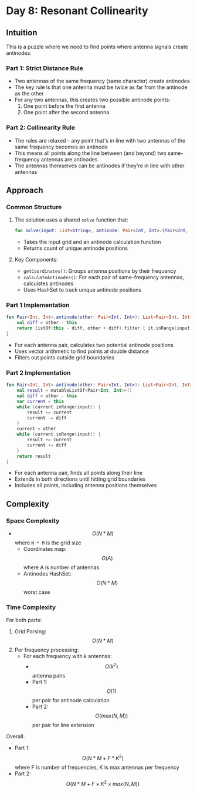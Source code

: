 # Day 8: Resonant Collinearity

## Intuition
This is a puzzle where we need to find points where antenna signals create antinodes:

### Part 1: Strict Distance Rule
- Two antennas of the same frequency (same character) create antinodes
- The key rule is that one antenna must be twice as far from the antinode as the other
- For any two antennas, this creates two possible antinode points:
    1. One point before the first antenna
    2. One point after the second antenna

### Part 2: Collinearity Rule
- The rules are relaxed - any point that's in line with two antennas of the same frequency becomes an antinode
- This means all points along the line between (and beyond) two same-frequency antennas are antinodes
- The antennas themselves can be antinodes if they're in line with other antennas

## Approach

### Common Structure
1. The solution uses a shared `solve` function that:
   ```kotlin
   fun solve(input: List<String>, antinode: Pair<Int, Int>.(Pair<Int, Int>) -> List<Pair<Int, Int>>)
   ```
    - Takes the input grid and an antinode calculation function
    - Returns count of unique antinode positions

2. Key Components:
    - `getCoordinates()`: Groups antenna positions by their frequency
    - `calculateAntinodes()`: For each pair of same-frequency antennas, calculates antinodes
    - Uses HashSet to track unique antinode positions

### Part 1 Implementation
```kotlin
fun Pair<Int, Int>.antinode(other: Pair<Int, Int>): List<Pair<Int, Int>> {
    val diff = other - this
    return listOf(this - diff, other + diff).filter { it.inRange(input) }
}
```
- For each antenna pair, calculates two potential antinode positions
- Uses vector arithmetic to find points at double distance
- Filters out points outside grid boundaries

### Part 2 Implementation
```kotlin
fun Pair<Int, Int>.antinode(other: Pair<Int, Int>): List<Pair<Int, Int>> {
    val result = mutableListOf<Pair<Int, Int>>()
    val diff = other - this
    var current = this
    while (current.inRange(input)) {
        result += current
        current -= diff
    }
    current = other
    while (current.inRange(input)) {
        result += current
        current += diff
    }
    return result
}
```
- For each antenna pair, finds all points along their line
- Extends in both directions until hitting grid boundaries
- Includes all points, including antenna positions themselves

## Complexity

### Space Complexity
- $$O(N * M)$$ where `N * M` is the grid size
    - Coordinates map: $$O(A)$$ where A is number of antennas
    - Antinodes HashSet: $$O(N * M)$$ worst case

### Time Complexity
For both parts:
1. Grid Parsing: $$O(N * M)$$
2. Per frequency processing:
    - For each frequency with k antennas:
        - $$O(k^2)$$ antenna pairs
        - Part 1: $$O(1)$$ per pair for antinode calculation
        - Part 2: $$O(max(N, M))$$ per pair for line extension

Overall:
- Part 1: $$O(N * M + F * K^2)$$ where F is number of frequencies, K is max antennas per frequency
- Part 2: $$O(N * M + F × K^2 × max(N, M))$$